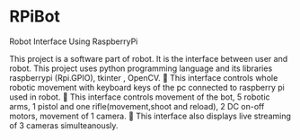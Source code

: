 # RPiBot
Robot Interface Using RaspberryPi

This project is a software part of robot. It is the interface between user and robot. This
project   uses   python  programming   language   and  its   libraries   raspberry­pi   (Rpi.GPIO),
tkinter , OpenCV.
 This interface controls whole robotic movement with keyboard keys of the pc connected to raspberry pi used in robot.
 This interface controls movement of the bot, 5 robotic arms, 1 pistol and one rifle(movement,shoot and reload), 2 DC on-off motors, movement of 1 camera.
 This interface also displays live streaming of 3 cameras simulteanously.
